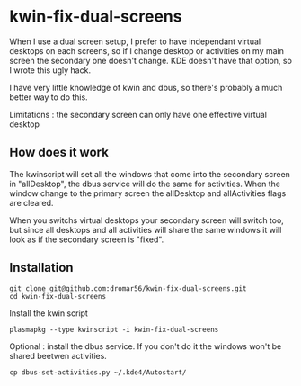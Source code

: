 kwin-fix-dual-screens
=====================

When I use a dual screen setup, I prefer to have independant virtual desktops on each screens, so if I change desktop or activities on my main screen the secondary one doesn't change.
KDE doesn't have that option, so I wrote this ugly hack.

I have very little knowledge of kwin and dbus, so there's probably a much better way to do this.

Limitations : the secondary screen can only have one effective virtual desktop

## How does it work

The kwinscript will set all the windows that come into the secondary screen in "allDesktop", the dbus service will do the same for activities.
When the window change to the primary screen the allDesktop and allActivities flags are cleared.

When you switchs virtual desktops your secondary screen will switch too, but since all desktops and all activities will share the same windows it will look as if the secondary screen is "fixed".

## Installation

```
git clone git@github.com:dromar56/kwin-fix-dual-screens.git
cd kwin-fix-dual-screens
```

Install the kwin script

`plasmapkg --type kwinscript -i kwin-fix-dual-screens`

Optional : install the dbus service. If you don't do it the windows won't be shared beetwen activities.

`cp dbus-set-activities.py ~/.kde4/Autostart/`
